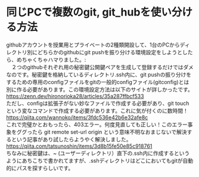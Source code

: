 # 同じPCで複数のgit, git_hubを使い分ける方法
githubアカウントを授業用とプライベートの2種類開設して、1台のPCからディレクトリ別にどちらかのgithubにgit pushを振り分ける環境設定をしようとしたら、めちゃくちゃハマりました。:  
　２つのgithubそれぞれ用の秘密鍵公開鍵ペアを生成して登録するだけではダメなのです。秘密鍵を格納しているディレクトリ.ssh内に、git pushの振り分けをするための専用のconfigファイルをgitの一般的configファイル(gitconfig)とは別に作る必要があります。この環境設定方法は以下のサイトが詳しかったです。  
https://zenn.dev/hironorioka28/articles/35a287ffbcf533  
ただし、configは拡張子がない妙なファイルで作成する必要があり、git touchという変なコマンドで作成する必要があります。これに気が付くのに数時間！  
https://qiita.com/wannoko/items/3fdc536e42b6e32afe8c  
これで完璧かとおもったら、403エラー。何度見直しても正しい！このエラー事象をググったら git remote set-url origin という意味不明なおまじないで解決するという記事があり試したらようやく解決しました。  
https://qiita.com/tatsunoshin/items/3d8b15fe50e85c918761  
ちなみに秘密鍵は、~ (ユーザーディレクトリ）直下の.ssh内に作成するというようにあちこちで書かれてますが、.sshディレクトリはどこにおいてもgitが自動的にパスを探すらしいです。

